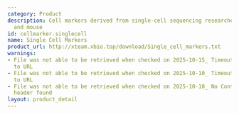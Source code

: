 ```yaml
---
category: Product
description: Cell markers derived from single-cell sequencing researches in human
  and mouse
id: cellmarker.singlecell
name: Single Cell Markers
product_url: http://xteam.xbio.top/download/Single_cell_markers.txt
warnings:
- File was not able to be retrieved when checked on 2025-10-15_ Timeout connecting
  to URL
- File was not able to be retrieved when checked on 2025-10-10_ Timeout connecting
  to URL
- File was not able to be retrieved when checked on 2025-10-10_ No Content-Length
  header found
layout: product_detail
---
```

